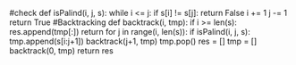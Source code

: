 #check
def isPalind(i, j, s):
while i <= j:
if s[i] != s[j]:
return False
i += 1
j -= 1
return True
#Backtracking
def backtrack(i, tmp):
if i >= len(s):
res.append(tmp[:])
return
for j in range(i, len(s)):
if isPalind(i, j, s):
tmp.append(s[i:j+1])
backtrack(j+1, tmp)
tmp.pop()
res = []
tmp = []
backtrack(0, tmp)
return res